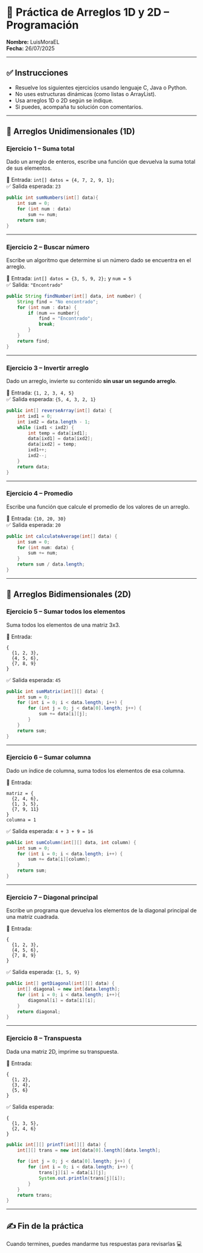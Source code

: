 
# 💪 Práctica de Arreglos 1D y 2D – Programación

**Nombre:** LuisMoraEL  
**Fecha:** 26/07/2025

---

## ✅ Instrucciones

- Resuelve los siguientes ejercicios usando lenguaje C, Java o Python.
- No uses estructuras dinámicas (como listas o ArrayList).
- Usa arreglos 1D o 2D según se indique.
- Si puedes, acompaña tu solución con comentarios.

---

## 🔹 Arreglos Unidimensionales (1D)

### Ejercicio 1 – Suma total
Dado un arreglo de enteros, escribe una función que devuelva la suma total de sus elementos.

📌 Entrada: `int[] datos = {4, 7, 2, 9, 1};`  
✅ Salida esperada: `23`

```java
public int sumNumbers(int[] data){
    int sum = 0;
    for (int num : data)
        sum += num;
    return sum;
}
```

---

### Ejercicio 2 – Buscar número
Escribe un algoritmo que determine si un número dado se encuentra en el arreglo.

📌 Entrada: `int[] datos = {3, 5, 9, 2};` y `num = 5`  
✅ Salida: `"Encontrado"`

```java
public String findNumber(int[] data, int number) {
    String find = "No encontrado";
    for (int num : data) {
        if (num == number){
            find = "Encontrado";
            break;
        }
    }
    return find;
}
```

---

### Ejercicio 3 – Invertir arreglo
Dado un arreglo, invierte su contenido **sin usar un segundo arreglo**.

📌 Entrada: `{1, 2, 3, 4, 5}`  
✅ Salida esperada: `{5, 4, 3, 2, 1}`

```java
public int[] reverseArray(int[] data) {
    int ixd1 = 0;
    int ixd2 = data.length - 1;
    while (ixd1 < ixd2) {
        int temp = data[ixd1];
        data[ixd1] = data[ixd2];
        data[ixd2] = temp;
        ixd1++;
        ixd2--;
    }
    return data;
}
```

---

### Ejercicio 4 – Promedio
Escribe una función que calcule el promedio de los valores de un arreglo.

📌 Entrada: `{10, 20, 30}`  
✅ Salida esperada: `20`

```java
public int calculateAverage(int[] data) {
    int sum = 0;
    for (int num: data) {
        sum += num;
    }
    return sum / data.length;
}
```

---

## 🔸 Arreglos Bidimensionales (2D)

### Ejercicio 5 – Sumar todos los elementos
Suma todos los elementos de una matriz 3x3.

📌 Entrada:
```
{
  {1, 2, 3},
  {4, 5, 6},
  {7, 8, 9}
}
```  
✅ Salida esperada: `45`

```java
public int sumMatrix(int[][] data) {
    int sum = 0;
    for (int i = 0; i < data.length; i++) {
        for (int j = 0; j < data[0].length; j++) {
            sum += data[i][j];
        }
    }
    return sum;
}
```

---

### Ejercicio 6 – Sumar columna
Dado un índice de columna, suma todos los elementos de esa columna.

📌 Entrada:
```
matriz = {
  {2, 4, 6},
  {1, 3, 5},
  {7, 9, 11}
}
columna = 1
```
✅ Salida esperada: `4 + 3 + 9 = 16`
```java
public int sumColumn(int[][] data, int column) {
    int sum = 0;
    for (int i = 0; i < data.length; i++) {
        sum += data[i][column];
    }
    return sum;
}
```
---

### Ejercicio 7 – Diagonal principal
Escribe un programa que devuelva los elementos de la diagonal principal de una matriz cuadrada.

📌 Entrada:
```
{
  {1, 2, 3},
  {4, 5, 6},
  {7, 8, 9}
}
```
✅ Salida esperada: `{1, 5, 9}`

```java
public int[] getDiagonal(int[][] data) {
    int[] diagonal = new int[data.length];
    for (int i = 0; i < data.length; i++){
        diagonal[i] = data[i][i];
    }
    return diagonal;
}
```

---

### Ejercicio 8 – Transpuesta
Dada una matriz 2D, imprime su transpuesta.

📌 Entrada:
```
{
  {1, 2},
  {3, 4},
  {5, 6}
}
```
✅ Salida esperada:
```
{
  {1, 3, 5},
  {2, 4, 6}
}
```
```java
public int[][] printT(int[][] data) {
    int[][] trans = new int[data[0].length][data.length];
    
    for (int j = 0; j < data[0].length; j++) {
        for (int i = 0; i < data.length; i++) {
            trans[j][i] = data[i][j];
            System.out.println(trans[j][i]);
        }
    }
    return trans;
}
```
---

## ✍️ Fin de la práctica
Cuando termines, puedes mandarme tus respuestas para revisarlas 💻
